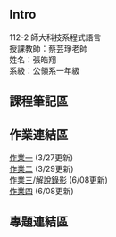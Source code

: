 ## Intro
112-2 師大科技系程式語言  
授課教師：蔡芸琤老師  
姓名：張皓翔  
系級：公領系一年級  
## 課程筆記區

## 作業連結區
[作業一](week_3,4/hw-1.ipynb) (3/27更新)  
[作業二](week_5,6/hw-2.ipynb) (3/29更新)  
[作業三](week_7,8/hw-3.ipynb)/[解說錄影](https://youtu.be/UuUJkThqooY?si=jMnYnNH0oXDFNXiC) (6/08更新)  
[作業四](week_9,10/hw-4.ipynb) (6/08更新)

## 專題連結區

